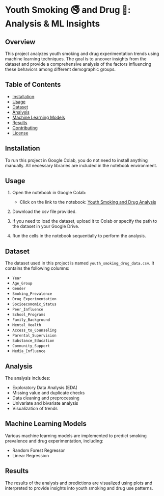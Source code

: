 # Youth Smoking 🚭 and Drug 💊: Analysis & ML Insights

## Overview

This project analyzes youth smoking and drug experimentation trends using machine learning techniques. The goal is to uncover insights from the dataset and provide a comprehensive analysis of the factors influencing these behaviors among different demographic groups.

## Table of Contents

- [Installation](#installation)
- [Usage](#usage)
- [Dataset](#dataset)
- [Analysis](#analysis)
- [Machine Learning Models](#machine-learning-models)
- [Results](#results)
- [Contributing](#contributing)
- [License](#license)

## Installation

To run this project in Google Colab, you do not need to install anything manually. All necessary libraries are included in the notebook environment.

## Usage

1. Open the notebook in Google Colab:
   - Click on the link to the notebook: [Youth Smoking and Drug Analysis](https://colab.research.google.com/drive/1ldzXAqUi5D9zAbZjJVHobEQIHJOvzK4X)

2. Download the csv file provided.

2. If you need to load the dataset, upload it to Colab or specify the path to the dataset in your Google Drive.

3. Run the cells in the notebook sequentially to perform the analysis.

## Dataset

The dataset used in this project is named `youth_smoking_drug_data.csv`. It contains the following columns:

- `Year`
- `Age_Group`
- `Gender`
- `Smoking_Prevalence`
- `Drug_Experimentation`
- `Socioeconomic_Status`
- `Peer_Influence`
- `School_Programs`
- `Family_Background`
- `Mental_Health`
- `Access_to_Counseling`
- `Parental_Supervision`
- `Substance_Education`
- `Community_Support`
- `Media_Influence`

## Analysis

The analysis includes:

- Exploratory Data Analysis (EDA)
- Missing value and duplicate checks
- Data cleaning and preprocessing
- Univariate and bivariate analysis
- Visualization of trends

## Machine Learning Models

Various machine learning models are implemented to predict smoking prevalence and drug experimentation, including:

- Random Forest Regressor
- Linear Regression

## Results

The results of the analysis and predictions are visualized using plots and interpreted to provide insights into youth smoking and drug use patterns.




